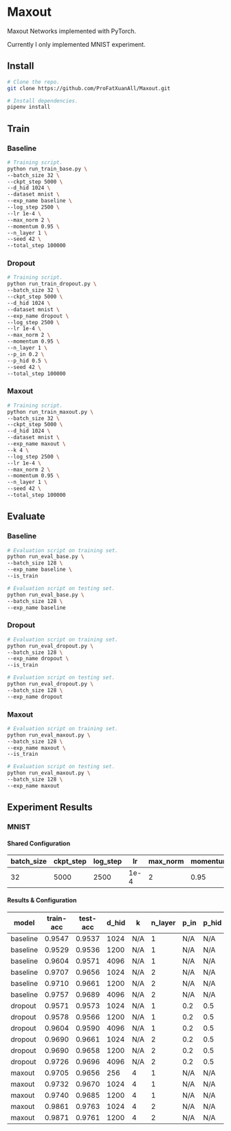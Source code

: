 # Maxout

Maxout Networks implemented with PyTorch.

Currently I only implemented MNIST experiment.

## Install

```sh
# Clone the repo.
git clone https://github.com/ProFatXuanAll/Maxout.git

# Install dependencies.
pipenv install
```

## Train

### Baseline

```sh
# Training script.
python run_train_base.py \
--batch_size 32 \
--ckpt_step 5000 \
--d_hid 1024 \
--dataset mnist \
--exp_name baseline \
--log_step 2500 \
--lr 1e-4 \
--max_norm 2 \
--momentum 0.95 \
--n_layer 1 \
--seed 42 \
--total_step 100000
```

### Dropout

```sh
# Training script.
python run_train_dropout.py \
--batch_size 32 \
--ckpt_step 5000 \
--d_hid 1024 \
--dataset mnist \
--exp_name dropout \
--log_step 2500 \
--lr 1e-4 \
--max_norm 2 \
--momentum 0.95 \
--n_layer 1 \
--p_in 0.2 \
--p_hid 0.5 \
--seed 42 \
--total_step 100000
```

### Maxout

```sh
# Training script.
python run_train_maxout.py \
--batch_size 32 \
--ckpt_step 5000 \
--d_hid 1024 \
--dataset mnist \
--exp_name maxout \
--k 4 \
--log_step 2500 \
--lr 1e-4 \
--max_norm 2 \
--momentum 0.95 \
--n_layer 1 \
--seed 42 \
--total_step 100000
```

## Evaluate

### Baseline

```sh
# Evaluation script on training set.
python run_eval_base.py \
--batch_size 128 \
--exp_name baseline \
--is_train

# Evaluation script on testing set.
python run_eval_base.py \
--batch_size 128 \
--exp_name baseline
```

### Dropout

```sh
# Evaluation script on training set.
python run_eval_dropout.py \
--batch_size 128 \
--exp_name dropout \
--is_train

# Evaluation script on testing set.
python run_eval_dropout.py \
--batch_size 128 \
--exp_name dropout
```

### Maxout

```sh
# Evaluation script on training set.
python run_eval_maxout.py \
--batch_size 128 \
--exp_name maxout \
--is_train

# Evaluation script on testing set.
python run_eval_maxout.py \
--batch_size 128 \
--exp_name maxout
```

## Experiment Results

### MNIST

#### Shared Configuration

|batch_size|ckpt_step|log_step|lr|max_norm|momentum|seed|total_step|
|-|-|-|-|-|-|-|-|
|32|5000|2500|1e-4|2|0.95|42|100000|

#### Results & Configuration

|model|train-acc|test-acc|d_hid|k|n_layer|p_in|p_hid|
|-|-|-|-|-|-|-|-|
|baseline|0.9547|0.9537|1024|N/A|1|N/A|N/A|
|baseline|0.9529|0.9536|1200|N/A|1|N/A|N/A|
|baseline|0.9604|0.9571|4096|N/A|1|N/A|N/A|
|baseline|0.9707|0.9656|1024|N/A|2|N/A|N/A|
|baseline|0.9710|0.9661|1200|N/A|2|N/A|N/A|
|baseline|0.9757|0.9689|4096|N/A|2|N/A|N/A|
|dropout|0.9571|0.9573|1024|N/A|1|0.2|0.5|
|dropout|0.9578|0.9566|1200|N/A|1|0.2|0.5|
|dropout|0.9604|0.9590|4096|N/A|1|0.2|0.5|
|dropout|0.9690|0.9661|1024|N/A|2|0.2|0.5|
|dropout|0.9690|0.9658|1200|N/A|2|0.2|0.5|
|dropout|0.9726|0.9696|4096|N/A|2|0.2|0.5|
|maxout|0.9705|0.9656|256|4|1|N/A|N/A|
|maxout|0.9732|0.9670|1024|4|1|N/A|N/A|
|maxout|0.9740|0.9685|1200|4|1|N/A|N/A|
|maxout|0.9861|0.9763|1024|4|2|N/A|N/A|
|maxout|0.9871|0.9761|1200|4|2|N/A|N/A|
